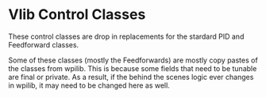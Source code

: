 # Vlib Control Classes

These control classes are drop in replacements for the stardard PID and Feedforward classes.

Some of these classes (mostly the Feedforwards) are mostly copy pastes of the classes from wpilib.
This is because some fields that need to be tunable are final or private.
As a result, if the behind the scenes logic ever changes in wpilib, it may need to be changed here as well.